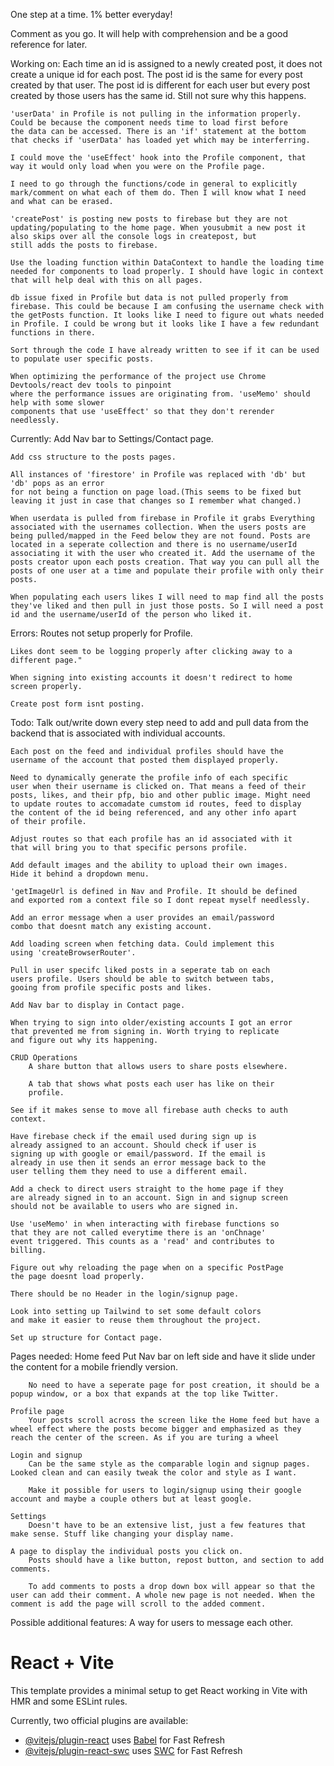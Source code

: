 One step at a time. 1% better everyday!

Comment as you go. It will help with comprehension and be a good
reference for later. 

Working on:
    Each time an id is assigned to a newly created post, it does not create a unique id for each post. The post id is the same for every post created by that user. The post id is different for each user but every post created by those users has the same id. Still
    not sure why this happens.

    'userData' in Profile is not pulling in the information properly. 
    Could be because the component needs time to load first before 
    the data can be accessed. There is an 'if' statement at the bottom
    that checks if 'userData' has loaded yet which may be interferring.

    I could move the 'useEffect' hook into the Profile component, that 
    way it would only load when you were on the Profile page.

    I need to go through the functions/code in general to explicitly 
    mark/comment on what each of them do. Then I will know what I need
    and what can be erased. 

    'createPost' is posting new posts to firebase but they are not updating/populating to the home page. When yousubmit a new post it also skips over all the console logs in createpost, but
    still adds the posts to firebase.

    Use the loading function within DataContext to handle the loading time needed for components to load properly. I should have logic in context that will help deal with this on all pages.

    db issue fixed in Profile but data is not pulled properly from firebase. This could be because I am confusing the username check with the getPosts function. It looks like I need to figure out whats needed in Profile. I could be wrong but it looks like I have a few redundant functions in there.

    Sort through the code I have already written to see if it can be used to populate user specific posts.

    When optimizing the performance of the project use Chrome Devtools/react dev tools to pinpoint 
    where the performance issues are originating from. 'useMemo' should help with some slower 
    components that use 'useEffect' so that they don't rerender needlessly.

Currently:
    Add Nav bar to Settings/Contact page. 

    Add css structure to the posts pages. 

    All instances of 'firestore' in Profile was replaced with 'db' but 'db' pops as an error 
    for not being a function on page load.(This seems to be fixed but leaving it just in case that changes so I remember what changed.)

    When userdata is pulled from firebase in Profile it grabs Everything associated with the usernames collection. When the users posts are being pulled/mapped in the Feed below they are not found. Posts are located in a seperate collection and there is no username/userId associating it with the user who created it. Add the username of the posts creator upon each posts creation. That way you can pull all the posts of one user at a time and populate their profile with only their posts.
    
    When populating each users likes I will need to map find all the posts they've liked and then pull in just those posts. So I will need a post id and the username/userId of the person who liked it. 

Errors:
    Routes not setup properly for Profile. 

    Likes dont seem to be logging properly after clicking away to a
    different page." 

    When signing into existing accounts it doesn't redirect to home
    screen properly. 

    Create post form isnt posting.

Todo:
    Talk out/write down every step need to add and pull data from the 
    backend that is associated with individual accounts.

    Each post on the feed and individual profiles should have the
    username of the account that posted them displayed properly.

    Need to dynamically generate the profile info of each specific 
    user when their username is clicked on. That means a feed of their 
    posts, likes, and their pfp, bio and other public image. Might need 
    to update routes to accomadate cumstom id routes, feed to display 
    the content of the id being referenced, and any other info apart 
    of their profile.

    Adjust routes so that each profile has an id associated with it 
    that will bring you to that specific persons profile. 

    Add default images and the ability to upload their own images. 
    Hide it behind a dropdown menu.

    'getImageUrl is defined in Nav and Profile. It should be defined
    and exported rom a context file so I dont repeat myself needlessly.

    Add an error message when a user provides an email/password 
    combo that doesnt match any existing account.

    Add loading screen when fetching data. Could implement this 
    using 'createBrowserRouter'.

    Pull in user specifc liked posts in a seperate tab on each 
    users profile. Users should be able to switch between tabs, 
    gooing from profile specific posts and likes.

    Add Nav bar to display in Contact page.

    When trying to sign into older/existing accounts I got an error
    that prevented me from signing in. Worth trying to replicate 
    and figure out why its happening.

    CRUD Operations
        A share button that allows users to share posts elsewhere. 

        A tab that shows what posts each user has like on their 
        profile.

    See if it makes sense to move all firebase auth checks to auth context. 

    Have firebase check if the email used during sign up is
    already assigned to an account. Should check if user is 
    signing up with google or email/password. If the email is 
    already in use then it sends an error message back to the 
    user telling them they need to use a different email.

    Add a check to direct users straight to the home page if they 
    are already signed in to an account. Sign in and signup screen
    should not be available to users who are signed in.

    Use 'useMemo' in when interacting with firebase functions so 
    that they are not called everytime there is an 'onChnage' 
    event triggered. This counts as a 'read' and contributes to 
    billing.

    Figure out why reloading the page when on a specific PostPage 
    the page doesnt load properly.
    
    There should be no Header in the login/signup page.

    Look into setting up Tailwind to set some default colors
    and make it easier to reuse them throughout the project.

    Set up structure for Contact page.

Pages needed:
    Home feed
        Put Nav bar on left side and have it slide under the content for a mobile friendly version.

        No need to have a seperate page for post creation, it should be a popup window, or a box that expands at the top like Twitter.

    Profile page
        Your posts scroll across the screen like the Home feed but have a wheel effect where the posts become bigger and emphasized as they reach the center of the screen. As if you are turing a wheel

    Login and signup
        Can be the same style as the comparable login and signup pages. Looked clean and can easily tweak the color and style as I want.

        Make it possible for users to login/signup using their google account and maybe a couple others but at least google.

    Settings
        Doesn't have to be an extensive list, just a few features that make sense. Stuff like changing your display name.

    A page to display the individual posts you click on.
        Posts should have a like button, repost button, and section to add comments.

        To add comments to posts a drop down box will appear so that the user can add their comment. A whole new page is not needed. When the comment is add the page will scroll to the added comment.

Possible additional features:
    A way for users to message each other.

# React + Vite

This template provides a minimal setup to get React working in Vite with HMR and some ESLint rules.

Currently, two official plugins are available:

- [@vitejs/plugin-react](https://github.com/vitejs/vite-plugin-react/blob/main/packages/plugin-react/README.md) uses [Babel](https://babeljs.io/) for Fast Refresh
- [@vitejs/plugin-react-swc](https://github.com/vitejs/vite-plugin-react-swc) uses [SWC](https://swc.rs/) for Fast Refresh